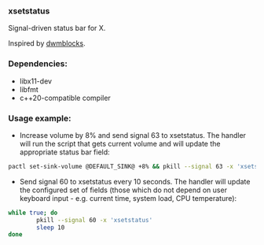 ### xsetstatus
Signal-driven status bar for X.

Inspired by [dwmblocks](https://github.com/torrinfail/dwmblocks).

### Dependencies:
+ libx11-dev
+ libfmt
+ c++20-compatible compiler

### Usage example:

* Increase volume by 8% and send signal 63 to xsetstatus. The handler will run the script that gets current volume and will update the appropriate status bar field:
```bash
pactl set-sink-volume @DEFAULT_SINK@ +8% && pkill --signal 63 -x 'xsetstatus'
```

* Send signal 60 to xsetstatus every 10 seconds. The handler will update the configured set of fields (those which do not depend on user keyboard input - e.g. current time, system load, CPU temperature):
```bash
while true; do
        pkill --signal 60 -x 'xsetstatus'
        sleep 10
done
```
